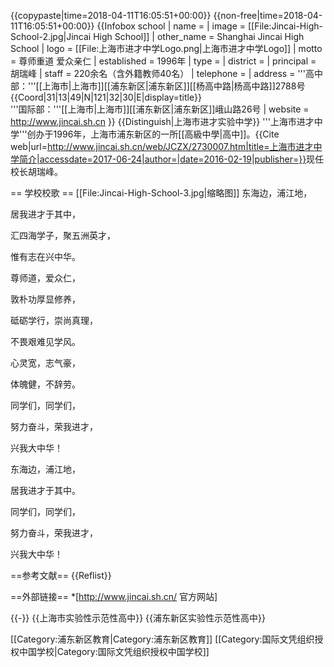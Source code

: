{{copypaste|time=2018-04-11T16:05:51+00:00}}
{{non-free|time=2018-04-11T16:05:51+00:00}}
{{Infobox school
| name = 
| image = [[File:Jincai-High-School-2.jpg|Jincai High School]]
| other_name = Shanghai Jincai High School
| logo = [[File:上海市进才中学Logo.png|上海市进才中学Logo]]
| motto = 尊师重道 爱众亲仁
| established = 1996年
| type = 
| district = 
| principal = 胡瑞峰
| staff = 220余名（含外籍教师40名）
| telephone = 
| address = '''高中部：'''[[上海市|上海市]][[浦东新区|浦东新区]][[杨高中路|杨高中路]]2788号{{Coord|31|13|49|N|121|32|30|E|display=title}}<br/>'''国际部：'''[[上海市|上海市]][[浦东新区|浦东新区]]峨山路26号
| website = http://www.jincai.sh.cn
}}
{{Distinguish|上海市进才实验中学}}
'''上海市进才中学'''创办于1996年，上海市浦东新区的一所[[高級中學|高中]]。<ref name=":0">{{Cite web|url=http://www.jincai.sh.cn/web/JCZX/2730007.htm|title=上海市进才中学简介|accessdate=2017-06-24|author=|date=2016-02-19|publisher=}}</ref>现任校长胡瑞峰。

== 学校校歌 ==
[[File:Jincai-High-School-3.jpg|缩略图]]
东海边，浦江地，

居我进才于其中，

汇四海学子，聚五洲英才，

惟有志在兴中华。

尊师道，爱众仁，

敦朴功厚显修养，

砥砺学行，崇尚真理，

不畏艰难见学风。

心灵宽，志气豪，

体魄健，不辞劳。

同学们，同学们，

努力奋斗，荣我进才，

兴我大中华！

东海边，浦江地，

居我进才于其中。

同学们，同学们，

努力奋斗，荣我进才，

兴我大中华！

==参考文献==
{{Reflist}}

==外部链接==
*[http://www.jincai.sh.cn/ 官方网站]

{{-}}
{{上海市实验性示范性高中}}
{{浦东新区实验性示范性高中}}

[[Category:浦东新区教育|Category:浦东新区教育]]
[[Category:国际文凭组织授权中国学校|Category:国际文凭组织授权中国学校]]